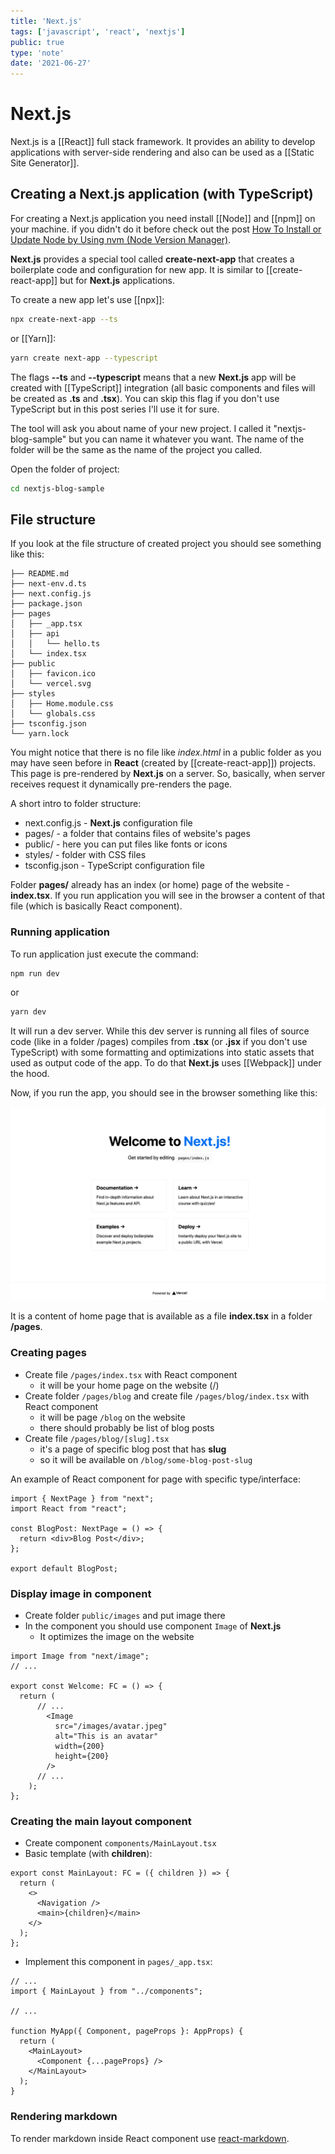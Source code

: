 ```yaml
---
title: 'Next.js'
tags: ['javascript', 'react', 'nextjs']
public: true
type: 'note'
date: '2021-06-27'
---
```


# Next.js

Next.js is a [[React]] full stack framework. It provides an ability to develop applications with server-side rendering and also can be used as a [[Static Site Generator]].

## Creating a Next.js application (with TypeScript)

For creating a Next.js application you need install [[Node]] and [[npm]] on your machine. if you didn't do it before check out the post [How To Install or Update Node by Using nvm (Node Version Manager)](https://byte.ski/blog/article/how-to-install-or-update-node-by-using-nvm).

**Next.js** provides a special tool called **create-next-app** that creates a boilerplate code and configuration for new app. It is similar to [[create-react-app]] but for **Next.js** applications.

To create a new app let's use [[npx]]:

```bash
npx create-next-app --ts
```

or [[Yarn]]:

```bash
yarn create next-app --typescript
```

The flags **--ts** and **--typescript** means that a new **Next.js** app will be created with [[TypeScript]] integration (all basic components and files will be created as **.ts** and **.tsx**). You can skip this flag if you don't use TypeScript but in this post series I'll use it for sure.

The tool will ask you about name of your new project. I called it "nextjs-blog-sample" but you can name it whatever you want. The name of the folder will be the same as the name of the project you called.

Open the folder of project:

```bash
cd nextjs-blog-sample
```

## File structure

If you look at the file structure of created project you should see something like this:

```
├── README.md
├── next-env.d.ts
├── next.config.js
├── package.json
├── pages
│   ├── _app.tsx
│   ├── api
│   │   └── hello.ts
│   └── index.tsx
├── public
│   ├── favicon.ico
│   └── vercel.svg
├── styles
│   ├── Home.module.css
│   └── globals.css
├── tsconfig.json
└── yarn.lock
```

You might notice that there is no file like *index.html* in a public folder as you may have seen before in **React** (created by [[create-react-app]]) projects. This page is pre-rendered by **Next.js** on a server. So, basically, when server receives request it dynamically pre-renders the page.

A short intro to folder structure:

- next.config.js - **Next.js** configuration file
- pages/ - a folder that contains files of website's pages
- public/ - here you can put files like fonts or icons
- styles/ - folder with CSS files
- tsconfig.json - TypeScript configuration file


Folder **pages/** already has an index (or home) page of the website - **index.tsx**. If you run application you will see in the browser a content of that file (which is basically React component).

### Running application

To run application just execute the command:

```bash
npm run dev
```

or 

```bash
yarn dev
```

It will run a dev server. While this dev server is running all files of source code (like in a folder /pages) compiles from **.tsx** (or **.jsx** if you don't use TypeScript) with some formatting and optimizations into static assets that used as output code of the app. To do that **Next.js** uses [[Webpack]] under the hood.

Now, if you run the app, you should see in the browser something like this:

![](/Images/grokking-nextjs-getting-started-first-look-app.png)

It is a content of home page that is available as a file **index.tsx** in a folder **/pages**.

### Creating pages

- Create file `/pages/index.tsx` with React component
	- it will be your home page on the website (/)
- Create folder `/pages/blog` and create file `/pages/blog/index.tsx` with React component
	- it will be page `/blog` on the website
	- there should probably be list of blog posts
- Create file `/pages/blog/[slug].tsx`
	- it's a page of specific blog post that has **slug**
	- so it will be available on `/blog/some-blog-post-slug`


An example of React component for page with specific type/interface:

```tsx
import { NextPage } from "next";
import React from "react";

const BlogPost: NextPage = () => {
  return <div>Blog Post</div>;
};

export default BlogPost;
```

### Display image in component

- Create folder `public/images` and put image there
- In the component you should use component `Image` of **Next.js**
	- It optimizes the image on the website


```tsx
import Image from "next/image";
// ...

export const Welcome: FC = () => {
  return (
	  // ...
		<Image
		  src="/images/avatar.jpeg"
		  alt="This is an avatar"
		  width={200}
		  height={200}
		/>
	  // ...
    );
};
```

### Creating the main layout component

- Create component `components/MainLayout.tsx`
- Basic template (with **children**):

```tsx
export const MainLayout: FC = ({ children }) => {
  return (
    <>
      <Navigation />
      <main>{children}</main>
    </>
  );
};
```

- Implement this component in `pages/_app.tsx`:

```tsx
// ...
import { MainLayout } from "../components";

// ...

function MyApp({ Component, pageProps }: AppProps) {
  return (
    <MainLayout>
      <Component {...pageProps} />
    </MainLayout>
  );
}
```


### Rendering markdown

To render markdown inside React component use [react-markdown](https://github.com/remarkjs/react-markdown).



